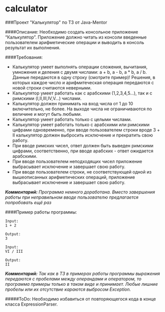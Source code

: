 # calculator
###Проект "Калькулятор" по ТЗ от Java-Mentor

####Описание:
Необходимо создать консольное приложение “Калькулятор”. Приложение должно читать из консоли введенные пользователем
арифметические операции и выводить в консоль результат их выполнения.

####Требования:
* Калькулятор умеет выполнять операции сложения, вычитания, умножения и деления с двумя числами: a + b, a - b, a * b, a / b. Данные передаются в одну строку (смотрите пример)! Решения, в которых каждое число и арифмитеческая операция передаются с новой строки считаются неверными.
* Калькулятор умеет работать как с арабскими (1,2,3,4,5…), так и с римскими (I,II,III,IV,V…) числами.
* Калькулятор должен принимать на вход числа от 1 до 10 включительно, не более. На выходе числа не ограничиваются по величине и могут быть любыми.
* Калькулятор умеет работать только с целыми числами.
* Калькулятор умеет работать только с арабскими или римскими цифрами одновременно, при вводе пользователем строки вроде 3 + II калькулятор должен выбросить исключение и прекратить свою работу.
* При вводе римских чисел, ответ должен быть выведен римскими цифрами, соответственно, при вводе арабских - ответ ожидается арабскими.
* При вводе пользователем неподходящих чисел приложение выбрасывает исключение и завершает свою работу.
* При вводе пользователем строки, не соответствующей одной из вышеописанных арифметических операций, приложение выбрасывает исключение и завершает свою работу.

***Комментарий:*** *Программа немного доработана. Вместо завершения работы при неправильном вводе пользователю предлагается попробовать ещё раз*

####Пример работы программы:

    Input:
    1 + 2
    
    Output:
    3
    
    Input:
    VI / III
    
    Output:
    II

***Комментарий:*** *Так как в ТЗ в примерах работы программы выражения передаются с пробелами между операндами и оператором, то программа примеры только в таком виде и принимает. Любые лишние пробелы или их отсутствие караются выбросом Exception.*

#####ToDo:
Необходимо избавиться от повторяющегося кода в конце класса ExpressionParser.